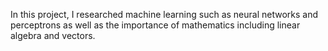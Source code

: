 In this project, I researched machine learning such as neural networks and perceptrons as well as the importance of mathematics including linear algebra and vectors.
